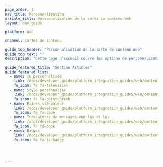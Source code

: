 ```yaml
---
page_order: 1
nav_title: Personnalisation
article_title: Personnalisation de la carte de contenu Web
layout: dev_guide

platform: Web

channel: cartes de contenu

guide_top_header: "Personnalisation de la carte de contenu Web"
guide_top_text: ""
description: "Cette page d’accueil couvre les options de personnalisation de carte de contenu du SDK Braze pour le Web."

guide_featured_title: "Section Articles"
guide_featured_list:
  - name: IU personnalisée
    link: /docs/developer_guide/platform_integration_guides/web/content_cards/customization/custom_ui/
    fa_icon: fa fa-television
  - name: Style personnalisé
    link: /docs/developer_guide/platform_integration_guides/web/content_cards/customization/custom_styling/
    fa_icon: fa fa-paint-brush
  - name: Paires clé-valeur
    link: /docs/developer_guide/platform_integration_guides/web/content_cards/customization/key_value_pairs/
    fa_icon: fa fa-code
  - name: Indicateurs de messages non lus et lus
    link: /docs/developer_guide/platform_integration_guides/web/content_cards/customization/read_and_unread/
    fa_icon: fa fa-book
  - name: Badges
    link: /docs/developer_guide/platform_integration_guides/web/content_cards/customization/badges/
    fa_icon: fa fa-id-badge




---
```

<br><br>
